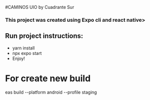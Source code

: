 #CAMINOS UIO by Cuadrante Sur
### This project was created using Expo cli and react native>
## Run project instructions:
- yarn install
- npx expo start
- Enjoy!

# For create new build
eas build --platform android --profile staging


